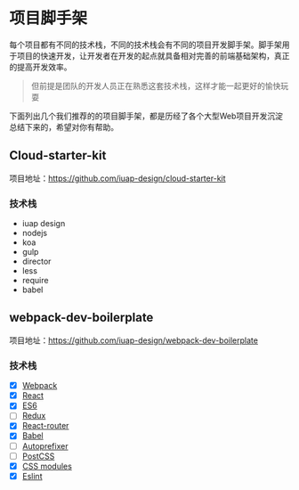 # 项目脚手架

每个项目都有不同的技术栈，不同的技术栈会有不同的项目开发脚手架。脚手架用于项目的快速开发，让开发者在开发的起点就具备相对完善的前端基础架构，真正的提高开发效率。

> 但前提是团队的开发人员正在熟悉这套技术栈，这样才能一起更好的愉快玩耍

下面列出几个我们推荐的的项目脚手架，都是历经了各个大型Web项目开发沉淀总结下来的，希望对你有帮助。

## Cloud-starter-kit

项目地址：https://github.com/iuap-design/cloud-starter-kit

### 技术栈

- iuap design
- nodejs
- koa
- gulp
- director
- less
- require
- babel

## webpack-dev-boilerplate

项目地址：https://github.com/iuap-design/webpack-dev-boilerplate

### 技术栈

- [x] [Webpack](https://webpack.github.io)
- [x] [React](https://facebook.github.io/react/)
- [x] [ES6](http://es6.ruanyifeng.com/)
- [ ] [Redux](https://github.com/rackt/redux)
- [x] [React-router](https://github.com/rackt/react-router-redux)
- [x] [Babel](https://babeljs.io/)
- [ ] [Autoprefixer](https://github.com/postcss/autoprefixer)
- [ ] [PostCSS](https://github.com/postcss/postcss)
- [x] [CSS modules](https://github.com/outpunk/postcss-modules)
- [x] [Eslint](https://github.com/eslint/eslint)
